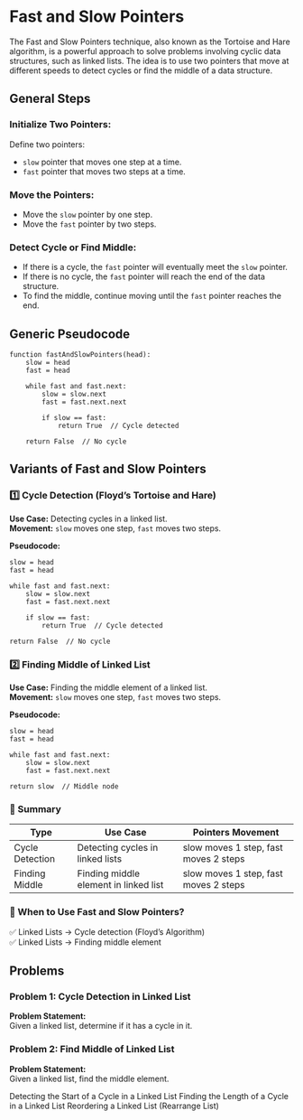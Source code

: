 # Fast and Slow Pointers

The Fast and Slow Pointers technique, also known as the Tortoise and Hare algorithm, is a powerful approach to solve problems involving cyclic data structures, such as linked lists. The idea is to use two pointers that move at different speeds to detect cycles or find the middle of a data structure.

## General Steps
### Initialize Two Pointers:
Define two pointers:
- `slow` pointer that moves one step at a time.
- `fast` pointer that moves two steps at a time.

### Move the Pointers:
- Move the `slow` pointer by one step.
- Move the `fast` pointer by two steps.

### Detect Cycle or Find Middle:
- If there is a cycle, the `fast` pointer will eventually meet the `slow` pointer.
- If there is no cycle, the `fast` pointer will reach the end of the data structure.
- To find the middle, continue moving until the `fast` pointer reaches the end.

## Generic Pseudocode

```plaintext
function fastAndSlowPointers(head):
    slow = head
    fast = head

    while fast and fast.next:
        slow = slow.next
        fast = fast.next.next

        if slow == fast:
            return True  // Cycle detected

    return False  // No cycle
```

## Variants of Fast and Slow Pointers

### 1️⃣ Cycle Detection (Floyd’s Tortoise and Hare)
**Use Case:** Detecting cycles in a linked list.  
**Movement:** `slow` moves one step, `fast` moves two steps.

**Pseudocode:**
```plaintext
slow = head
fast = head

while fast and fast.next:
    slow = slow.next
    fast = fast.next.next

    if slow == fast:
        return True  // Cycle detected

return False  // No cycle
```

### 2️⃣ Finding Middle of Linked List
**Use Case:** Finding the middle element of a linked list.  
**Movement:** `slow` moves one step, `fast` moves two steps.

**Pseudocode:**
```plaintext
slow = head
fast = head

while fast and fast.next:
    slow = slow.next
    fast = fast.next.next

return slow  // Middle node
```

### 🔹 Summary
| Type                | Use Case                        | Pointers Movement               |
|---------------------|---------------------------------|---------------------------------|
| Cycle Detection     | Detecting cycles in linked lists| slow moves 1 step, fast moves 2 steps |
| Finding Middle      | Finding middle element in linked list | slow moves 1 step, fast moves 2 steps |

### 🔹 When to Use Fast and Slow Pointers?
✅ Linked Lists → Cycle detection (Floyd’s Algorithm)  
✅ Linked Lists → Finding middle element  

## Problems

### Problem 1: Cycle Detection in Linked List

**Problem Statement:**  
Given a linked list, determine if it has a cycle in it.

### Problem 2: Find Middle of Linked List

**Problem Statement:**  
Given a linked list, find the middle element.


Detecting the Start of a Cycle in a Linked List
Finding the Length of a Cycle in a Linked List
Reordering a Linked List (Rearrange List)